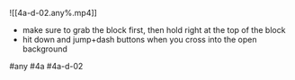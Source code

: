 

![[4a-d-02.any%.mp4]]

* make sure to grab the block first, then hold right at the top of the block
* hit down and jump+dash buttons when you cross into the open background

#any #4a #4a-d-02
